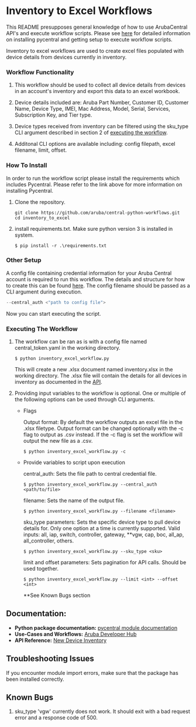 # Inventory to Excel Workflows

This README presupposes general knowledge of how to use ArubaCentral API's and execute workflow scripts.  Please see [here](https://github.com/aruba/pycentral/blob/master/README.md)
for detailed information on installing pycentral and getting setup to execute workflow scripts.

Inventory to excel workflows are used to create excel files populated with device details from devices currently in inventory.

### Workflow Functionality

1. This workflow should be used to collect all device details from devices in an account's inventory and export this data to an excel workbook. 

2. Device details included are: Aruba Part Number, Customer ID, Customer Name, Device Type,  IMEI, Mac Address, Model, Serial, Services, Subscription Key, and Tier type.

3. Device types received from inventory can be filtered using the sku_type CLI argument described in section 2 of [executing the workflow](#executing-the-workflow).
   
4. Additonal CLI options are available including: config filepath, excel filename, limit, offset.

### How To Install
In order to run the workflow script please install the requirements which includes Pycentral.  Please refer to the link
above for more information on installing Pycentral.
1. Clone the repository.
   ```
   git clone https://github.com/aruba/central-python-workflows.git
   cd inventory_to_excel
   ```

2. install requirements.txt. Make sure python version 3 is installed in system.
    ```
    $ pip install -r .\requirements.txt
    ```

### Other Setup
A config file containing credential information for your Aruba Central account is required to run this workflow.  The details and structure
for how to create this can be found [here](https://github.com/aruba/pycentral/tree/master/sample_scripts).  The config filename should be passed as a CLI argument during execution.
```python
--central_auth <"path to config file">
```

Now you can start executing the script.

### Executing The Workflow
1. The workflow can be ran as is with a config file named central_token.yaml in the working directory.
    
    ```
    $ python inventory_excel_workflow.py
    ```

    This will create a new .xlsx document named inventory.xlsx in the working directory.
    The .xlsx file will contain the details for all devices in inventory as documented in the [API](https://developer.arubanetworks.com/aruba-central/reference/acp_servicenb_apiapidevice_inventoryget_devices).


2. Providing input variables to the workflow is optional. One or multiple of the following options can be used through CLI arguments.
    * Flags

        Output format:
            By default the workflow outputs an excel file in the .xlsx filetype. Output format can be changed optionally with the -c flag to output as .csv instead.  If the -c flag is set the workflow will output the new file as a .csv.
        ```
        $ python inventory_excel_workflow.py -c
        ```
    
    * Provide variables to script upon execution
        
        central_auth:
            Sets the file path to central credential file.
        ```
        $ python inventory_excel_workflow.py --central_auth <path/to/file>
        ```
        
        filename:
            Sets the name of the output file.
        ```
        $ python inventory_excel_workflow.py --filename <filename>
        ```

        sku_type parameters:
            Sets the specific device type to pull device details for. Only one option at a time is currently supported.
            Valid inputs: all, iap, switch, controller, gateway, **vgw, cap, boc, all_ap, all_controller, others.
        ```
        $ python inventory_excel_workflow.py --sku_type <sku>
        ```

        limit and offset parameters:
            Sets pagination for API calls.  Should be used together.
        ```
        $ python inventory_excel_workflow.py --limit <int> --offset <int>
        ```

        **See Known Bugs section

## Documentation:
* **Python package documentation:** [pycentral module documentation](https://pycentral.readthedocs.io/en/latest/)
* **Use-Cases and Workflows:** [Aruba Developer Hub](https://developer.arubanetworks.com/aruba-central)
* **API Reference:** [New Device Inventory](https://developer.arubanetworks.com/aruba-central/reference/acp_servicenb_apiapidevice_inventoryget_devices)

## Troubleshooting Issues
If you encounter module import errors, make sure that the package has been installed correctly.

## Known Bugs
1. sku_type 'vgw' currently does not work.  It should exit with a bad request error and a response code of 500.
